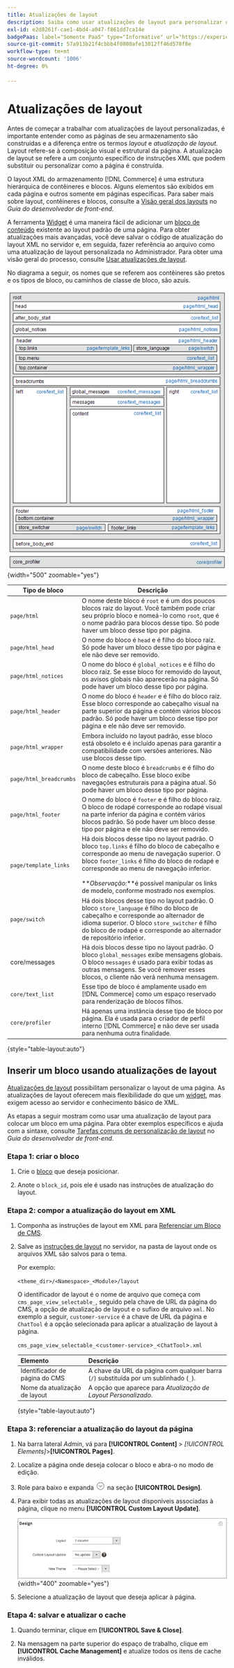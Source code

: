 ```yaml
---
title: Atualizações de layout
description: Saiba como usar atualizações de layout para personalizar o layout de uma página.
exl-id: e2d8261f-cae1-4bd4-a047-f861dd7ca14e
badgePaas: label="Somente PaaS" type="Informative" url="https://experienceleague.adobe.com/en/docs/commerce/user-guides/product-solutions" tooltip="Aplica-se somente a projetos do Adobe Commerce na nuvem (infraestrutura do PaaS gerenciada pela Adobe) e a projetos locais."
source-git-commit: 57a913b21f4cbbb4f0800afe13012ff46d578f8e
workflow-type: tm+mt
source-wordcount: '1006'
ht-degree: 0%

---
```


# Atualizações de layout

Antes de começar a trabalhar com atualizações de layout personalizadas, é importante entender como as páginas de seu armazenamento são construídas e a diferença entre os termos *layout* e *atualização de layout*. Layout refere-se à composição visual e estrutural da página. A atualização de layout se refere a um conjunto específico de instruções XML que podem substituir ou personalizar como a página é construída.

O layout XML do armazenamento [!DNL Commerce] é uma estrutura hierárquica de contêineres e blocos. Alguns elementos são exibidos em cada página e outros somente em páginas específicas. Para saber mais sobre layout, contêineres e blocos, consulte a [Visão geral dos layouts](https://developer.adobe.com/commerce/frontend-core/guide/layouts/) no _Guia do desenvolvedor de front-end_.

A ferramenta [Widget](widgets.md) é uma maneira fácil de adicionar um [bloco de conteúdo](blocks.md) existente ao layout padrão de uma página. Para obter atualizações mais avançadas, você deve salvar o código de atualização do layout XML no servidor e, em seguida, fazer referência ao arquivo como uma atualização de layout personalizada no Administrador. Para obter uma visão geral do processo, consulte [Usar atualizações de layout](layout-updates.md#place-a-block-using-layout-updates).

No diagrama a seguir, os nomes que se referem aos contêineres são pretos e os tipos de bloco, ou caminhos de classe de bloco, são azuis.

![Diagrama de layout de bloco padrão](./assets/page-layout-default.png){width="500" zoomable="yes"}

| Tipo de bloco | Descrição |
|--- |--- |
| `page/html` | O nome deste bloco é `root` e é um dos poucos blocos raiz do layout. Você também pode criar seu próprio bloco e nomeá-lo como `root`, que é o nome padrão para blocos desse tipo. Só pode haver um bloco desse tipo por página. |
| `page/html_head` | O nome do bloco é `head` e é filho do bloco raiz. Só pode haver um bloco desse tipo por página e ele não deve ser removido. |
| `page/html_notices` | O nome do bloco é `global_notices` e é filho do bloco raiz. Se esse bloco for removido do layout, os avisos globais não aparecerão na página. Só pode haver um bloco desse tipo por página. |
| `page/html_header` | O nome do bloco é `header` e é filho do bloco raiz. Esse bloco corresponde ao cabeçalho visual na parte superior da página e contém vários blocos padrão. Só pode haver um bloco desse tipo por página e ele não deve ser removido. |
| `page/html_wrapper` | Embora incluído no layout padrão, esse bloco está obsoleto e é incluído apenas para garantir a compatibilidade com versões anteriores. Não use blocos desse tipo. |
| `page/html_breadcrumbs` | O nome deste bloco é `breadcrumbs` e é filho do bloco de cabeçalho. Esse bloco exibe navegações estruturais para a página atual. Só pode haver um bloco desse tipo por página. |
| `page/html_footer` | O nome do bloco é `footer` e é filho do bloco raiz. O bloco de rodapé corresponde ao rodapé visual na parte inferior da página e contém vários blocos padrão. Só pode haver um bloco desse tipo por página e ele não deve ser removido. |
| `page/template_links` | Há dois blocos desse tipo no layout padrão. O bloco `top.links` é filho do bloco de cabeçalho e corresponde ao menu de navegação superior. O bloco `footer_links` é filho do bloco de rodapé e corresponde ao menu de navegação inferior. <br/><br/>**_Observação:_**é possível manipular os links de modelo, conforme mostrado nos exemplos. |
| `page/switch` | Há dois blocos desse tipo no layout padrão. O bloco `store_language` é filho do bloco de cabeçalho e corresponde ao alternador de idioma superior. O bloco `store_switcher` é filho do bloco de rodapé e corresponde ao alternador de repositório inferior. |
| core/messages | Há dois blocos desse tipo no layout padrão. O bloco `global_messages` exibe mensagens globais. O bloco `messages` é usado para exibir todas as outras mensagens. Se você remover esses blocos, o cliente não verá nenhuma mensagem. |
| `core/text_list` | Esse tipo de bloco é amplamente usado em [!DNL Commerce] como um espaço reservado para renderização de blocos filhos. |
| `core/profiler` | Há apenas uma instância desse tipo de bloco por página. Ela é usada para o criador de perfil interno [!DNL Commerce] e não deve ser usada para nenhuma outra finalidade. |

{style="table-layout:auto"}

## Inserir um bloco usando atualizações de layout

[Atualizações de layout](layout-updates.md) possibilitam personalizar o layout de uma página. As atualizações de layout oferecem mais flexibilidade do que um [widget](widgets.md), mas exigem acesso ao servidor e conhecimento básico de XML.

As etapas a seguir mostram como usar uma atualização de layout para colocar um bloco em uma página. Para obter exemplos específicos e ajuda com a sintaxe, consulte [Tarefas comuns de personalização de layout](https://developer.adobe.com/commerce/frontend-core/guide/layouts/) no _Guia do desenvolvedor de front-end_.

### Etapa 1: criar o bloco

1. Crie o [bloco](block-add.md) que deseja posicionar.

1. Anote o `block_id`, pois ele é usado nas instruções de atualização do layout.

### Etapa 2: compor a atualização do layout em XML

1. Componha as instruções de layout em XML para [Referenciar um Bloco de CMS](https://developer.adobe.com/commerce/frontend-core/guide/layouts/xml-manage/).

1. Salve as [instruções de layout](https://developer.adobe.com/commerce/frontend-core/guide/layouts/xml-instructions/) no servidor, na pasta de layout onde os arquivos XML são salvos para o tema.

   Por exemplo:

   `<theme_dir>/<Namespace>_<Module>/layout`

   O identificador de layout é o nome de arquivo que começa com `cms_page_view_selectable_`, seguido pela chave de URL da página do CMS, a opção de atualização de layout e o sufixo de arquivo `xml`. No exemplo a seguir, `customer-service` é a chave de URL da página e `ChatTool` é a opção selecionada para aplicar a atualização de layout à página.

   `cms_page_view_selectable_`&lt;`customer-service`>`_`&lt;`ChatTool`>`.xml`

   | Elemento | Descrição |
   |--- |--- |
   | Identificador de página do CMS | A chave da URL da página com qualquer barra (`/`) substituída por um sublinhado (`_`). |
   | Nome da atualização de layout | A opção que aparece para _Atualização de Layout Personalizado_. |

   {style="table-layout:auto"}

### Etapa 3: referenciar a atualização do layout da página

1. Na barra lateral _Admin_, vá para **[!UICONTROL Content]** > _[!UICONTROL Elements]_>**[!UICONTROL Pages]**.

1. Localize a página onde deseja colocar o bloco e abra-o no modo de edição.

1. Role para baixo e expanda ![Seletor de expansão](../assets/icon-display-expand.png) na seção **[!UICONTROL Design]**.

1. Para exibir todas as atualizações de layout disponíveis associadas à página, clique no menu **[!UICONTROL Custom Layout Update]**.

   ![Lista de Atualizações de Layout Personalizado](./assets/page-design-custom-layout-update.png){width="400" zoomable="yes"}

1. Selecione a atualização de layout que deseja aplicar à página.

### Etapa 4: salvar e atualizar o cache

1. Quando terminar, clique em **[!UICONTROL Save & Close]**.

1. Na mensagem na parte superior do espaço de trabalho, clique em **[!UICONTROL Cache Management]** e atualize todos os itens de cache inválidos.
